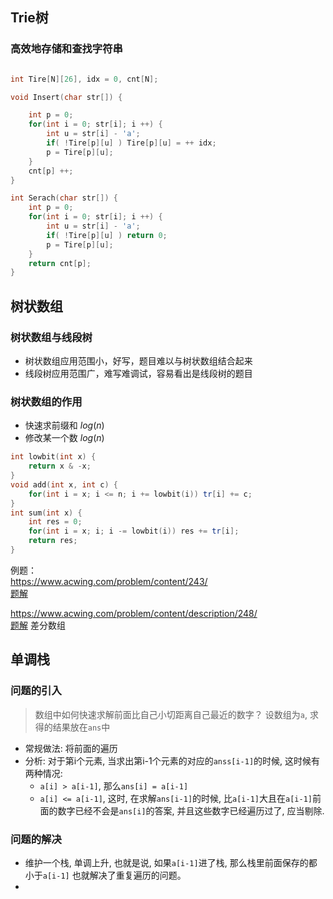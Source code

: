 




## Trie树

### 高效地存储和查找字符串

``` C++

int Tire[N][26], idx = 0, cnt[N];

void Insert(char str[]) {

    int p = 0;
    for(int i = 0; str[i]; i ++) {
        int u = str[i] - 'a'; 
        if( !Tire[p][u] ) Tire[p][u] = ++ idx;
        p = Tire[p][u];
    }
    cnt[p] ++;
}

int Serach(char str[]) {
    int p = 0;
    for(int i = 0; str[i]; i ++) {
        int u = str[i] - 'a';
        if( !Tire[p][u] ) return 0;
        p = Tire[p][u];
    }
    return cnt[p];
}


```




## 树状数组

### 树状数组与线段树
* 树状数组应用范围小，好写，题目难以与树状数组结合起来
* 线段树应用范围广，难写难调试，容易看出是线段树的题目
  
### 树状数组的作用
* 快速求前缀和 $log(n)$
* 修改某一个数 $log(n)$
  
``` C++
int lowbit(int x) {
    return x & -x;
}
void add(int x, int c) {
    for(int i = x; i <= n; i += lowbit(i)) tr[i] += c;
}
int sum(int x) {
    int res = 0;
    for(int i = x; i; i -= lowbit(i)) res += tr[i]; 
    return res;
}
```
例题：
<br>
https://www.acwing.com/problem/content/243/
<br>
[题解](../Others/ac241.cpp)

https://www.acwing.com/problem/content/description/248/
<br>
[题解](../Others/ac242.cpp)  差分数组



## 单调栈

### 问题的引入
> 数组中如何快速求解前面比自己小切距离自己最近的数字？ 设数组为`a`, 求得的结果放在`ans`中
* 常规做法: 将前面的遍历
* 分析: 对于第i个元素, 当求出第i-1个元素的对应的`anss[i-1]`的时候, 这时候有两种情况: 
    *  `a[i] > a[i-1]`, 那么`ans[i] = a[i-1]`
    * `a[i] <= a[i-1]`, 这时, 在求解`ans[i-1]`的时候, 比`a[i-1]`大且在`a[i-1]`前面的数字已经不会是`ans[i]`的答案, 并且这些数字已经遍历过了, 应当剔除. 
### 问题的解决
* 维护一个栈, 单调上升, 也就是说, 如果`a[i-1]`进了栈, 那么栈里前面保存的都小于`a[i-1]` 也就解决了重复遍历的问题。
* 